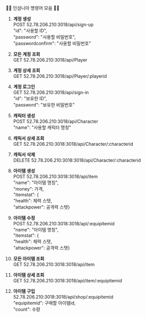 👨‍🏫  인섬니아 명령어 모음 👨‍🏫<br>
1. **계정 생성**<br>
    POST 52.78.206.210:3018/api/sign-up<br>
	"id": "사용할 ID",<br>
	"password": "사용할 비밀번호",<br>
	"passwordconfirm": "사용할 비밀번호"<br>

2. **모든 계정 조회**<br>
    GET 52.78.206.210:3018/api/Player<br>

3. **계정 상세 조회**<br>
    GET 52.78.206.210:3018/api/Player/:playerid<br>

4. **계정 로그인**<br>
    GET 52.78.206.210:3018/api/sign-in<br>
	"id": "보유한 ID",<br>
	"password": "보유한 비밀번호"<br>

5. **캐릭터 생성**<br>
    POST 52.78.206.210:3018/api/Character<br>
	"name": "사용할 캐릭터 명칭"<br>

6. **캐릭서 상세 조회**<br>
    GET 52.78.206.210:3018:3018/api/Character/:characterid<br>

7. **캐릭서 삭제**<br>
    DELETE 52.78.206.210:3018:3018/api/Character/:characterid<br>

8. **아이템 생성**<br>
    POST 52.78.206.210:3018:3018/api/item<br>
    "name": "아이템 명칭",<br>
    "money": 가격,<br>
	"itemstat": {<br>
	"health": 체력 스탯,<br>
	"attackpower": 공격력 스탯}<br>
    
9. **아이템 수정**<br>
    POST 52.78.206.210:3018:3018/api/:equipitemid<br>
    "name": "아이템 명칭",<br>
	"itemstat": {<br>
	"health": 체력 스탯,<br>
	"attackpower": 공격력 스탯}<br>

10. **모든 아이템 조회**<br>
    GET 52.78.206.210:3018:3018/api/item<br>

11. **아이템 상세 조회**<br>
    GET 52.78.206.210:3018:3018/api/item/:equipitemid<br>
    
12. **아이템 구입**<br>
    52.78.206.210:3018:3018/api/shop/:equipitemid<br>
    "equipitemid": 구매할 아이템id,<br>
	"count": 수량<br>


